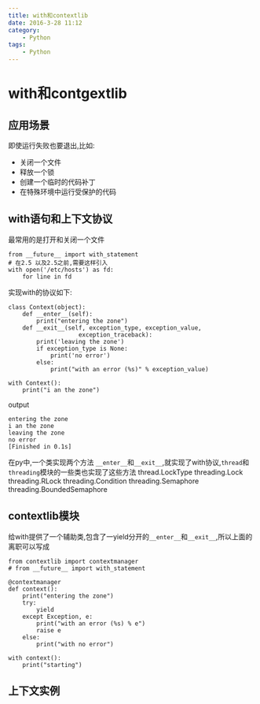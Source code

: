 ```yaml
---
title: with和contextlib
date: 2016-3-28 11:12
category:
	- Python
tags:
	- Python
---
```

# with和contgextlib

## 应用场景

即使运行失败也要退出,比如:

* 关闭一个文件
* 释放一个锁
* 创建一个临时的代码补丁
* 在特殊环境中运行受保护的代码

## with语句和上下文协议
最常用的是打开和关闭一个文件

```
from __future__ import with_statement
# 在2.5 以及2.5之前,需要这样引入
with open('/etc/hosts') as fd:
    for line in fd
```
实现with的协议如下:

```
class Context(object):
	def __enter__(self):
		print("entering the zone")
	def __exit__(self, exception_type, exception_value,
					exception_traceback):
		print('leaving the zone')
		if exception_type is None:
			print('no error')
		else:
			print("with an error (%s)" % exception_value)

with Context():
	print("i an the zone")
```
output
```
entering the zone
i an the zone
leaving the zone
no error
[Finished in 0.1s]
```
在py中,一个类实现两个方法 `__enter__`和`__exit__`,就实现了with协议,`thread`和`threading`模块的一些类也实现了这些方法
thread.LockType
threading.Lock
threading.RLock
threading.Condition
threading.Semaphore
threading.BoundedSemaphore

## contextlib模块
给with提供了一个辅助类,包含了一yield分开的`__enter__`和`__exit__`,所以上面的离职可以写成
```
from contextlib import contextmanager
# from __future__ import with_statement

@contextmanager
def context():
	print("entering the zone")
	try:
		yield
	except Exception, e:
		print("with an error (%s) % e")
		raise e
	else:
		print("with no error")

with context():
	print("starting")
```
## 上下文实例
